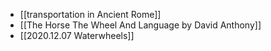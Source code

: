 * [[transportation in Ancient Rome]]
* [[The Horse The Wheel And Language by David Anthony]]
* [[2020.12.07 Waterwheels]]

